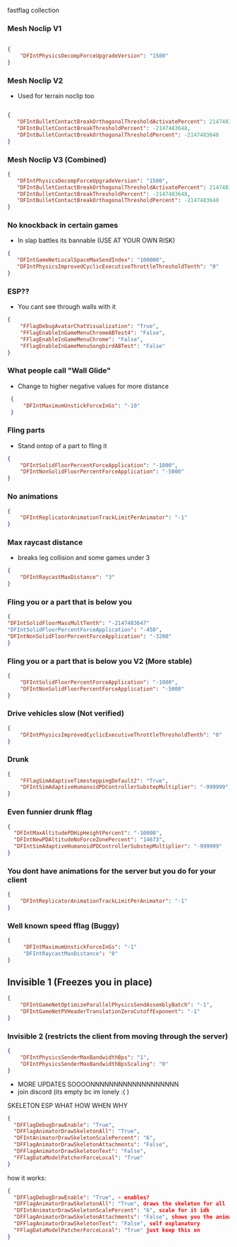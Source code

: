 fastflag collection

### Mesh Noclip V1
```json

{
    "DFIntPhysicsDecompForceUpgradeVersion": "1500"
}
```
### Mesh Noclip V2

- Used for terrain noclip too
```json

{
   "DFIntBulletContactBreakOrthogonalThresholdActivatePercent": 2147483647,
   "DFIntBulletContactBreakThresholdPercent": -2147483648,
   "DFIntBulletContactBreakOrthogonalThresholdPercent": -2147483648
}
```
### Mesh Noclip V3 (Combined)
```json
{
   "DFIntPhysicsDecompForceUpgradeVersion": "1500",
   "DFIntBulletContactBreakOrthogonalThresholdActivatePercent": 2147483647,
   "DFIntBulletContactBreakThresholdPercent": -2147483648,
   "DFIntBulletContactBreakOrthogonalThresholdPercent": -2147483648
}
```
### No knockback in certain games
- In slap battles its bannable (USE AT YOUR OWN RISK)
```json
{
   "DFIntGameNetLocalSpaceMaxSendIndex": "100000",
   "DFIntPhysicsImprovedCyclicExecutiveThrottleThresholdTenth": "0"
}
```
### ESP??
- You cant see through walls with it
```json
{
    "FFlagDebugAvatarChatVisualization": "True",
    "FFlagEnableInGameMenuChromeABTest4": "False",
    "FFlagEnableInGameMenuChrome": "False",
    "FFlagEnableInGameMenuSongbirdABTest": "False"
}
```
### What people call "Wall Glide"
- Change to higher negative values for more distance
```json
 {
     "DFIntMaximumUnstickForceInGs": "-10"
 }
```
### Fling parts
- Stand ontop of a part to fling it
```json
{
    "DFIntSolidFloorPercentForceApplication": "-1000",
    "DFIntNonSolidFloorPercentForceApplication": "-5000"
}
```
### No animations
```json
{
    "DFIntReplicatorAnimationTrackLimitPerAnimator": "-1"
}
```
### Max raycast distance
- breaks leg collision and some games under 3
```json
{
    "DFIntRaycastMaxDistance": "3"
}
```
### Fling you or a part that is below you
```json
{
"DFIntSolidFloorMassMultTenth": "-2147483647"
"DFIntSolidFloorPercentForceApplication": "-450",
"DFIntNonSolidFloorPercentForceApplication": "-3200"
}
```
### Fling you or a part that is below you V2 (More stable)
```json
{
    "DFIntSolidFloorPercentForceApplication": "-1000",
    "DFIntNonSolidFloorPercentForceApplication": "-5000"
}
```
### Drive vehicles slow (Not verified)
```json
{
    "DFIntPhysicsImprovedCyclicExecutiveThrottleThresholdTenth": "0"
}
```
### Drunk
```json
{
    "FFlagSimAdaptiveTimesteppingDefault2": "True",
    "DFIntSimAdaptiveHumanoidPDControllerSubstepMultiplier": "-999999",
}
```
### Even funnier drunk fflag
```json
{
  "DFIntMaxAltitudePDHipHeightPercent": "-10000",
  "DFIntNewPDAltitudeNoForceZonePercent": "14673",
  "DFIntSimAdaptiveHumanoidPDControllerSubstepMultiplier": "-999999"
}
```
### You dont have animations for the server but you do for your client
```json
{
    "DFIntReplicatorAnimationTrackLimitPerAnimator": "-1"
}
```
### Well known speed fflag (Buggy)
```json
{
     "DFIntMaximumUnstickForceInGs": "-1"
     "DFIntRaycastMaxDistance": "0"
}
```
## Invisible 1 (Freezes you in place)
```json
{
    "DFIntGameNetOptimizeParallelPhysicsSendAssemblyBatch": "-1",
    "DFIntGameNetPVHeaderTranslationZeroCutoffExponent": "-1"
}
```
### Invisible 2 (restricts the client from moving through the server)
```json
{
    "DFIntPhysicsSenderMaxBandwidthBps": "1",
    "DFIntPhysicsSenderMaxBandwidthBpsScaling": "0"
}
```
- MORE UPDATES SOOOONNNNNNNNNNNNNNNNNNN
- join discord (its empty bc im lonely :( )


SKELETON ESP WHAT HOW WHEN WHY
```json
{
  "DFFlagDebugDrawEnable": "True",
  "DFFlagAnimatorDrawSkeletonAll": "True",
  "DFIntAnimatorDrawSkeletonScalePercent": "6",
  "DFFlagAnimatorDrawSkeletonAttachments": "False",
  "DFFlagAnimatorDrawSkeletonText": "False",
  "FFlagDataModelPatcherForceLocal": "True"
}
```

how it works:
```json
{
  "DFFlagDebugDrawEnable": "True", - enables?
  "DFFlagAnimatorDrawSkeletonAll": "True", draws the skeleton for all
  "DFIntAnimatorDrawSkeletonScalePercent": "6", scale for it idk
  "DFFlagAnimatorDrawSkeletonAttachments": "False", shows you the animation constraints
  "DFFlagAnimatorDrawSkeletonText": "False", self explanatory
  "FFlagDataModelPatcherForceLocal": "True" just keep this on
}
```
